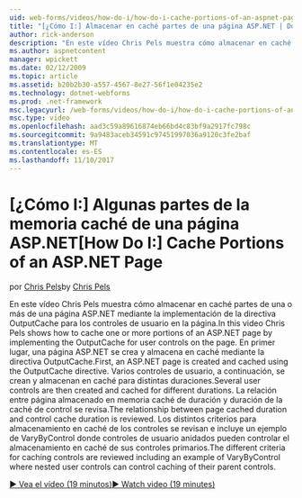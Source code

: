 ```yaml
---
uid: web-forms/videos/how-do-i/how-do-i-cache-portions-of-an-aspnet-page
title: "[¿Cómo I:] Almacenar en caché partes de una página ASP.NET | Documentos de Microsoft"
author: rick-anderson
description: "En este vídeo Chris Pels muestra cómo almacenar en caché partes de una o más de una página ASP.NET mediante la implementación de la directiva OutputCache para los controles de usuario en la página. En primer lugar, un..."
ms.author: aspnetcontent
manager: wpickett
ms.date: 02/12/2009
ms.topic: article
ms.assetid: b20b2b30-a557-4567-8e27-56f1e04235e2
ms.technology: dotnet-webforms
ms.prod: .net-framework
msc.legacyurl: /web-forms/videos/how-do-i/how-do-i-cache-portions-of-an-aspnet-page
msc.type: video
ms.openlocfilehash: aad3c59a89616874eb66bd4c83bf9a2917fc798c
ms.sourcegitcommit: 9a9483aceb34591c97451997036a9120c3fe2baf
ms.translationtype: MT
ms.contentlocale: es-ES
ms.lasthandoff: 11/10/2017
---
```

<a name="how-do-i-cache-portions-of-an-aspnet-page"></a><span data-ttu-id="f5af1-104">[¿Cómo I:] Algunas partes de la memoria caché de una página ASP.NET</span><span class="sxs-lookup"><span data-stu-id="f5af1-104">[How Do I:] Cache Portions of an ASP.NET Page</span></span>
====================
<span data-ttu-id="f5af1-105">por [Chris Pels](https://twitter.com/chrispels)</span><span class="sxs-lookup"><span data-stu-id="f5af1-105">by [Chris Pels](https://twitter.com/chrispels)</span></span>

<span data-ttu-id="f5af1-106">En este vídeo Chris Pels muestra cómo almacenar en caché partes de una o más de una página ASP.NET mediante la implementación de la directiva OutputCache para los controles de usuario en la página.</span><span class="sxs-lookup"><span data-stu-id="f5af1-106">In this video Chris Pels shows how to cache one or more portions of an ASP.NET page by implementing the OutputCache for user controls on the page.</span></span> <span data-ttu-id="f5af1-107">En primer lugar, una página ASP.NET se crea y almacena en caché mediante la directiva OutputCache.</span><span class="sxs-lookup"><span data-stu-id="f5af1-107">First, an ASP.NET page is created and cached using the OutputCache directive.</span></span> <span data-ttu-id="f5af1-108">Varios controles de usuario, a continuación, se crean y almacenan en caché para distintas duraciones.</span><span class="sxs-lookup"><span data-stu-id="f5af1-108">Several user controls are then created and cached for different durations.</span></span> <span data-ttu-id="f5af1-109">La relación entre página almacenado en memoria caché de duración y duración de la caché de control se revisa.</span><span class="sxs-lookup"><span data-stu-id="f5af1-109">The relationship between page cached duration and control cache duration is reviewed.</span></span> <span data-ttu-id="f5af1-110">Los distintos criterios para almacenamiento en caché de los controles se revisan e incluye un ejemplo de VaryByControl donde controles de usuario anidados pueden controlar el almacenamiento en caché de sus controles primarios.</span><span class="sxs-lookup"><span data-stu-id="f5af1-110">The different criteria for caching controls are reviewed including an example of VaryByControl where nested user controls can control caching of their parent controls.</span></span>

[<span data-ttu-id="f5af1-111">&#9654; Vea el vídeo (19 minutos)</span><span class="sxs-lookup"><span data-stu-id="f5af1-111">&#9654; Watch video (19 minutes)</span></span>](https://channel9.msdn.com/Blogs/ASP-NET-Site-Videos/how-do-i-cache-portions-of-an-aspnet-page)
